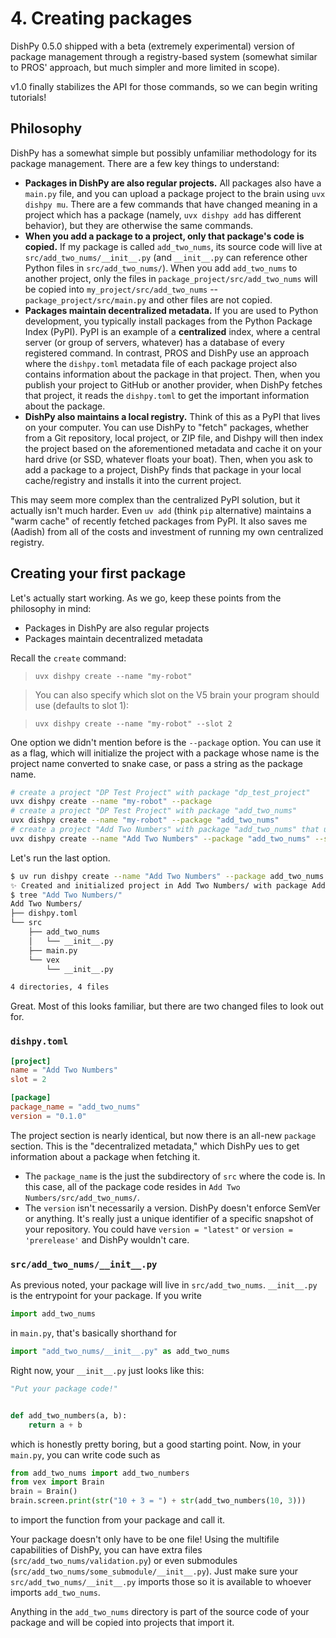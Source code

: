 # 4. Creating packages

DishPy 0.5.0 shipped with a beta (extremely experimental) version of package management through a registry-based system (somewhat similar to PROS' approach, but much simpler and more limited in scope).

v1.0 finally stabilizes the API for those commands, so we can begin writing tutorials!

## Philosophy

DishPy has a somewhat simple but possibly unfamiliar methodology for its package management. There are a few key things to understand:

* **Packages in DishPy are also regular projects.** All packages also have a `main.py` file, and you can upload a package project to the brain using `uvx dishpy mu`. There are a few commands that have changed meaning in a project which has a package (namely, `uvx dishpy add` has different behavior), but they are otherwise the same commands.
* **When you add a package to a project, only that package's code is copied.** If my package is called `add_two_nums`, its source code will live at `src/add_two_nums/__init__.py` (and `__init__.py` can reference other Python files in `src/add_two_nums/`). When you add `add_two_nums` to another project, only the files in `package_project/src/add_two_nums` will be copied into `my_project/src/add_two_nums` -- `package_project/src/main.py` and other files are not copied.
* **Packages maintain decentralized metadata.** If you are used to Python development, you typically install packages from the Python Package Index (PyPI). PyPI is an example of a **centralized** index, where a central server (or group of servers, whatever) has a database of every registered command. In contrast, PROS and DishPy use an approach where the `dishpy.toml` metadata file of each package project also contains information about the package in that project. Then, when you publish your project to GitHub or another provider, when DishPy fetches that project, it reads the `dishpy.toml` to get the important information about the package.
* **DishPy also maintains a local registry.** Think of this as a PyPI that lives on your computer. You can use DishPy to "fetch" packages, whether from a Git repository, local project, or ZIP file, and Dishpy will then index the project based on the aforementioned metadata and cache it on your hard drive (or SSD, whatever floats your boat). Then, when you ask to add a package to a project, DishPy finds that package in your local cache/registry and installs it into the current project.

This may seem more complex than the centralized PyPI solution, but it actually isn't much harder. Even `uv add` (think `pip` alternative) maintains a "warm cache" of recently fetched packages from PyPI. It also saves me (Aadish) from all of the costs and investment of running my own centralized registry.

## Creating your first package

Let's actually start working. As we go, keep these points from the philosophy in mind:

* Packages in DishPy are also regular projects
* Packages maintain decentralized metadata

Recall the `create` command:

> `uvx dishpy create --name "my-robot"`

> You can also specify which slot on the V5 brain your program should use (defaults to slot 1):

> `uvx dishpy create --name "my-robot" --slot 2`

One option we didn't mention before is the `--package` option. You can use it as a flag, which will initialize the project with a package whose name is the project name converted to snake case, or pass a string as the package name.

```bash
# create a project "DP Test Project" with package "dp_test_project"
uvx dishpy create --name "my-robot" --package
# create a project "DP Test Project" with package "add_two_nums"
uvx dishpy create --name "my-robot" --package "add_two_nums"
# create a project "Add Two Numbers" with package "add_two_nums" that uploads to slot 2
uvx dishpy create --name "Add Two Numbers" --package "add_two_nums" --slot 2
```

Let's run the last option.

```bash
$ uv run dishpy create --name "Add Two Numbers" --package add_two_nums --slot 2
✨ Created and initialized project in Add Two Numbers/ with package Add Two Numbers/src/add_two_nums/
$ tree "Add Two Numbers/"
Add Two Numbers/
├── dishpy.toml
└── src
    ├── add_two_nums
    │   └── __init__.py
    ├── main.py
    └── vex
        └── __init__.py

4 directories, 4 files
```

Great. Most of this looks familiar, but there are two changed files to look out for.

### `dishpy.toml`
```toml
[project]
name = "Add Two Numbers"
slot = 2

[package]
package_name = "add_two_nums"
version = "0.1.0"
```

The project section is nearly identical, but now there is an all-new `package` section. This is the "decentralized metadata," which DishPy ues to get information about a package when fetching it.

* The `package_name` is the just the subdirectory of `src` where the code is. In this case, all of the package code resides in `Add Two Numbers/src/add_two_nums/`.
* The `version` isn't necessarily a version. DishPy doesn't enforce SemVer or anything. It's really just a unique identifier of a specific snapshot of your repository. You could have `version = "latest"` or `version = 'prerelease'` and DishPy wouldn't care.

### `src/add_two_nums/__init__.py`

As previous noted, your package will live in `src/add_two_nums`. `__init__.py` is the entrypoint for your package. If you write

```python
import add_two_nums
```

in `main.py`, that's basically shorthand for

```python
import "add_two_nums/__init__.py" as add_two_nums
```

Right now, your `__init__.py` just looks like this:

```python
"Put your package code!"


def add_two_numbers(a, b):
    return a + b
```

which is honestly pretty boring, but a good starting point. Now, in your `main.py`, you can write code such as

```python
from add_two_nums import add_two_numbers
from vex import Brain
brain = Brain()
brain.screen.print(str("10 + 3 = ") + str(add_two_numbers(10, 3)))
```

to import the function from your package and call it.

Your package doesn't only have to be one file! Using the multifile capabilities of DishPy, you can have extra files (`src/add_two_nums/validation.py`) or even submodules (`src/add_two_nums/some_submodule/__init__.py`). Just make sure your `src/add_two_nums/__init__.py` imports those so it is available to whoever imports `add_two_nums`.

Anything in the `add_two_nums` directory is part of the source code of your package and will be copied into projects that import it.
